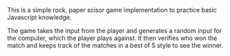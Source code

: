 This is a simple rock, paper scisor game implementation to practice basic Javascript knowledge. 

The game takes the input from the player and generates a random input for the computer, which the player plays against. It then verifies who won the match and keeps track of the matches in a best of 5 style to see the winner.